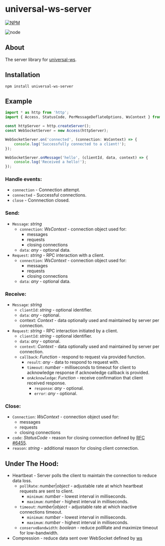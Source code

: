 # universal-ws-server

[![NPM](https://nodei.co/npm/universal-ws-server.png)](https://www.npmjs.com/package/universal-ws-server)

![node](https://img.shields.io/github/license/droplit/universal-ws.svg?style=flat-square)

## About

The server library for [universal-ws](https://www.npmjs.com/package/universal-ws).

## Installation
```
npm install universal-ws-server
```

## Example
```js
import * as http from 'http';
import { Access, StatusCode, PerMessageDeflateOptions, WsContext } from 'universal-ws-server';

const httpServer = http.createServer();
const WebSocketServer = new Access(httpServer);

WebSocketServer.on('connected', (connection: WsContext) => {
    console.log('Successfully connected to a client!');
});

WebSocketServer.onMessage('hello', (clientId, data, context) => {
    console.log('Received a hello!');
});

```

### Handle events:
* `connection` - Connection attempt.
* `connected` - Successful connections.
* `close` - Connnection closed.

### Send:
* `Message`: _string_
  * `connection`: _WsContext_ - connection object used for:
    * messages
    * requests
    * closing connections
  * `data`: _any_ - optional data.
* `Request`: _string_ - RPC interaction with a client.
  * `connection`: _WsContext_ - connection object used for:
    * messages
    * requests
    * closing connections
  * `data`: _any_ - optional data.

### Receive:
* `Message`: _string_
  * `clientId`: _string_ - optional identifier.
  * `data`: _any_ - optional.
  * context: _Context_ - data optionally used and maintained by server per connection.
* `Request`: _string_ - RPC interaction initiated by a client.
  * `clientId`: _string_ - optional identifier.
  * `data`: _any_ - optional.
  * `context`: _Context_ - data optionally used and maintained by server per connection.
  * `callback`: _Function_ - respond to request via provided function.
    * `result`: _any_ - data to respond to request with.
    * `timeout`: _number_ - milliseconds to timeout for client to acknowledge response if acknowledge callback is provided.
    * `onAcknowledge`: _Function_ - receive confirmation that client received response.
      * `response`: _any_ - optional.
      * `error`: _any_ - optional.

### Close:
* `Connection`: _WsContext_ - connection object used for:
  * messages
  * requests
  * closing connections
* `code`: _StatusCode_ - reason for closing connection defined by [RFC #6455](https://tools.ietf.org/html/rfc6455#section-7.4).
* `reason`: _string_ - additional reason for closing client connection.

## Under The Hood:
* Heartbeat - Server polls the client to maintain the connection to reduce data loss.
  * `pollRate`: _number_|_object_ - adjustable rate at which heartbeat requests are sent to client.
    * `minimum`: _number_ - lowest interval in milliseconds.
    * `maximum`: _number_ - highest interval in milliseconds.
  * `timeout`: _number_|_object_ - adjustable rate at which inactive connections timeout.
    * `minimum`: _number_ - lowest interval in milliseconds.
    * `maximum`: _number_ - highest interval in milliseconds.
  * `conserveBandwidth`: _boolean_ - reduce pollRate and maximize timeout for low-bandwidth.
* Compression - reduce data sent over WebSocket defined by [ws](https://github.com/websockets/ws#websocket-compression)

